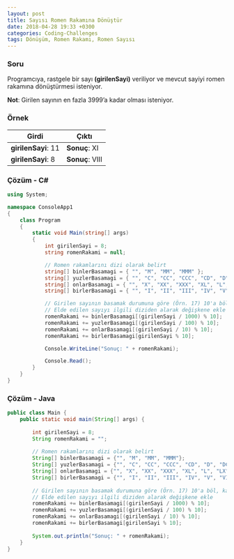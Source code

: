 ```yaml
---
layout: post
title: Sayısı Romen Rakamına Dönüştür
date: 2018-04-28 19:33 +0300
categories: Coding-Challenges
tags: Dönüşüm, Romen Rakamı, Romen Sayısı
---
```

### Soru
Programcıya, rastgele bir sayı **(girilenSayi)** veriliyor ve mevcut sayiyi romen rakamına dönüştürmesi isteniyor.

**Not**: Girilen sayının en fazla 3999’a kadar olması isteniyor.

### Örnek

| Girdi               | Çıktı           |
|---------------------|-----------------|
| **girilenSayi**: 11 | **Sonuç**: XI   |
| **girilenSayi**: 8  | **Sonuç**: VIII |

### Çözüm - C#
```csharp
using System;

namespace ConsoleApp1
{
    class Program
    {
        static void Main(string[] args)
        {
            int girilenSayi = 8;
            string romenRakami = null;

            // Romen rakamlarını dizi olarak belirt
            string[] binlerBasamagi = { "", "M", "MM", "MMM" };
            string[] yuzlerBasamagi = { "", "C", "CC", "CCC", "CD", "D", "DC", "DCC", "DCCC", "CM" };
            string[] onlarBasamagi = { "", "X", "XX", "XXX", "XL", "L", "LX", "LXX", "LXXX", "XC" };
            string[] birlerBasamagi = { "", "I", "II", "III", "IV", "V", "VI", "VII", "VIII", "IX" };

            // Girilen sayının basamak durumuna göre (Örn. 17) 10'a böl, kalan sayısı belirle.
            // Elde edilen sayıyı ilgili diziden alarak değişkene ekle  
            romenRakami += binlerBasamagi[(girilenSayi / 1000) % 10];
            romenRakami += yuzlerBasamagi[(girilenSayi / 100) % 10];
            romenRakami += onlarBasamagi[(girilenSayi / 10) % 10];
            romenRakami += birlerBasamagi[girilenSayi % 10];

            Console.WriteLine("Sonuç: " + romenRakami);

            Console.Read();
        }
    }
}
```

### Çözüm - Java
```java
public class Main {
    public static void main(String[] args) {
 
        int girilenSayi = 8;
        String romenRakami = "";
 
        // Romen rakamlarını dizi olarak belirt
        String[] binlerBasamagi = {"", "M", "MM", "MMM"};
        String[] yuzlerBasamagi = {"", "C", "CC", "CCC", "CD", "D", "DC", "DCC", "DCCC", "CM"};
        String[] onlarBasamagi = {"", "X", "XX", "XXX", "XL", "L", "LX", "LXX", "LXXX", "XC"};
        String[] birlerBasamagi = {"", "I", "II", "III", "IV", "V", "VI", "VII", "VIII", "IX"};
 
        // Girilen sayının basamak durumuna göre (Örn. 17) 10'a böl, kalan sayısı belirle.
        // Elde edilen sayıyı ilgili diziden alarak değişkene ekle
        romenRakami += binlerBasamagi[(girilenSayi / 1000) % 10];
        romenRakami += yuzlerBasamagi[(girilenSayi / 100) % 10];
        romenRakami += onlarBasamagi[(girilenSayi / 10) % 10];
        romenRakami += birlerBasamagi[girilenSayi % 10];
 
        System.out.println("Sonuç: " + romenRakami);
    }
}
```